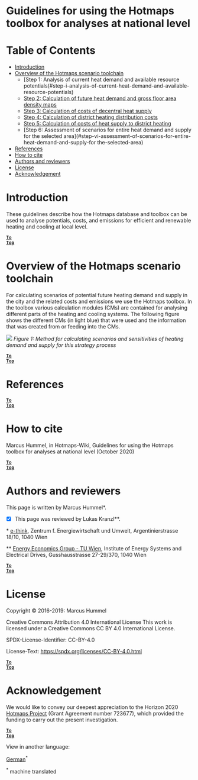 <h1>Guidelines for using the Hotmaps toolbox for analyses at national level</h1>

# Table of Contents
* [Introduction](#introduction)
* [Overview of the Hotmaps scenario toolchain](#overview-of-the-hotmaps-scenario-toolchain)
    * [Step 1: Analysis of current heat demand and available resource potentials(#step-i-analysis-of-current-heat-demand-and-available-resource-potentials)
    * [Step 2: Calculation of future heat demand and gross floor area density maps](#step-ii-calculation-of-future-heat-demand-and-gross-floor-area-density-maps)
    * [Step 3: Calculation of costs of decentral heat supply](#step-iii-calculation-of-costs-of-decentral-heat-supply)
    * [Step 4: Calculation of district heating distribution costs](#step-iv-calculation-of-district-heating-distribution-costs)
    * [Step 5: Calculation of costs of heat supply to district heating](#step-v-calculation-of-costs-of-heat-supply-to-district-heating)
    * [Step 6: Assessment of scenarios for entire heat demand and supply for the selected area](#step-vi-assessment-of-scenarios-for-entire-heat-demand-and-supply-for the-selected-area)
* [References](#references)
* [How to cite](#how-to-cite)
* [Authors and reviewers](#authors-and-reviewers)
* [License](#license)
* [Acknowledgement](#acknowledgement)


# Introduction

These guidelines describe how the Hotmaps database and toolbox can be used to analyse potentials, costs, and emissions for efficient and renewable heating and cooling at local level.

<code><ins>**[To Top](#table-of-contents)**</ins></code>

# Overview of the Hotmaps scenario toolchain

For calculating scenarios of potential future heating demand and supply in the city and the related costs and emissions we use the Hotmaps toolbox. In the toolbox various calculation modules (CMs) are contained for analysing different parts of the heating and cooling systems. The following figure shows the different CMs (in light blue) that were used and the information that was created from or feeding into the CMs.

![](../images/Hotmaps_Local_Toolchain_Overview.png)
*Figure 1: Method for calculating scenarios and sensitivities of heating demand and supply for this strategy process*

<code><ins>**[To Top](#table-of-contents)**</ins></code>

# References


<code><ins>**[To Top](#table-of-contents)**</ins></code>

# How to cite
Marcus Hummel, in Hotmaps-Wiki, Guidelines for using the Hotmaps toolbox for analyses at national level (October 2020)


<code><ins>**[To Top](#table-of-contents)**</ins></code>

# Authors and reviewers
This page is written by Marcus Hummel\*.
- [x] This page was reviewed by Lukas Kranzl\**.

\* [e-think](https://e-think.ac.at/),
Zentrum f. Energiewirtschaft und Umwelt,
Argentinierstrasse 18/10,
1040 Wien

\** [Energy Economics Group - TU Wien](https://eeg.tuwien.ac.at/),
Institute of Energy Systems and Electrical Drives,
Gusshausstrasse 27-29/370,
1040 Wien


<code><ins>**[To Top](#table-of-contents)**</ins></code>

# License
Copyright © 2016-2019: Marcus Hummel

Creative Commons Attribution 4.0 International License
This work is licensed under a Creative Commons CC BY 4.0 International License.

SPDX-License-Identifier: CC-BY-4.0

License-Text: https://spdx.org/licenses/CC-BY-4.0.html

<code><ins>**[To Top](#table-of-contents)**</ins></code>

# Acknowledgement
We would like to convey our deepest appreciation to the Horizon 2020 [Hotmaps Project](https://www.hotmaps-project.eu) (Grant Agreement number 723677), which provided the funding to carry out the present investigation.

<code><ins>**[To Top](#table-of-contents)**</ins></code>






<!--- THIS IS A SUPER UNIQUE IDENTIFIER -->

View in another language:

 [German](../de/GL-national)<sup>\*</sup> 

<sup>\*</sup> machine translated
